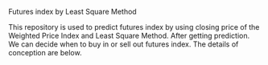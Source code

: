 Futures index by Least Square Method

This repository is used to predict futures index by using closing price of the Weighted Price Index and Least Square Method. After getting 
prediction. We can decide when to buy in or sell out futures index.
The details of conception are below.
